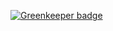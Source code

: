

[![Greenkeeper badge](https://badges.greenkeeper.io/UziTech/freecodecamp-URL-Shortener-Microservice.svg)](https://greenkeeper.io/)